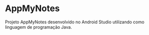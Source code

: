 # AppMyNotes
Projeto AppMyNotes desenvolvido no Android Studio utilizando como linguagem de programação Java.
